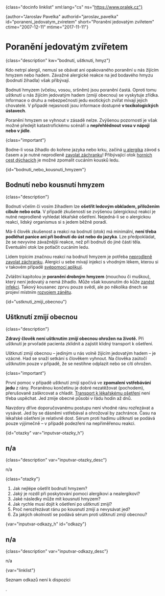 
{class="docinfo linklist" xml:lang="cs" ns="https://www.pralek.cz"}

{author="Jaroslav Pavelka" authorid="jaroslav\_pavelka" id="poraneni\_jedovatym_zviretem" short="Poranění jedovatým zvířetem" ctime="2007-12-11" mtime="2017-11-11"}

# Poranění jedovatým zvířetem

{class="description" kw="bodnutí, uštknutí, hmyz"}

Kdo netrpí alergií, nemusí se obávat ani opakovaného poranění u nás žijícím hmyzem nebo hadem. Závažné alergické reakce na jed bodavého hmyzu (bodnutí žihadla) však přibývají.

Bodnutí hmyzem (včelou, vosou, sršněm) jsou poranění častá. Oproti tomu uštknutí u nás žijícím jedovatým hadem (zmijí obecnou) se vyskytuje zřídka. Informace o druhu a nebezpečnosti jedu exotických zvířat mívají jejich chovatelé. V případě nejasnosti jsou informace dostupné **v toxikologických ústavech**.

Poranění hmyzem se vyhnout v zásadě nelze. Zvýšenou pozorností je však možné předejít katastrofickému scénáři a **nepřehlédnout vosu v nápoji nebo v jídle**.

{class="important"}

Bodne-li vosa žihadlo do kořene jazyka nebo krku, začíná [u alergika][1] závod s časem a je nutné neprodleně [zavolat záchranku][2]! Přibývající otok [horních cest dýchacích][3] je možné zpomalit cucáním kousků ledu.

{id="bodnuti\_nebo\_kousnuti_hmyzem"}

## Bodnutí nebo kousnutí hmyzem

{class="description"}

Bodnutí včelím či vosím žihadlem lze **ošetřit ledovým obkladem, přiložením cibule nebo octa**. V případě zkušeností se zvýšenou (alergickou) reakcí je nutné neprodleně vyhledat lékařské ošetření. Nejedná-li se o alergickou reakci, lidský organismus si s jedem běžně poradí.

Má-li člověk zkušenost a reakci na bodnutí (otok) má minimální, **není třeba podléhat panice ani při bodnutí do úst nebo do jazyka**. Lze předpokládat, že se nevyvine závažnější reakce, než při bodnutí do jiné části těla. Eventuální otok lze potlačit cucáním ledu.

Lidem trpícím značnou reakcí na bodnutí hmyzem je potřeba [neprodleně zavolat záchranku][2]. Alergici u sebe mívají injekci s vhodným lékem, kterou si v takovém případě [svépomocí aplikují][4].

Zvláštní kapitolou je **poranění drobným hmyzem** (mouchou či muškou), který není jedovatý a nemá žihadlo. Může však kousnutím do kůže [zanést infekci][5]. Takový kousanec zprvu pouze svědí, ale po několika dnech se projeví místním [rozvojem zánětu][6].

{id="ustknuti\_zmiji\_obecnou"}

## Uštknutí zmijí obecnou

{class="description"}

**Zdravý člověk není uštknutím zmijí obecnou ohrožen na životě.** Při uštknutí je prvořadé pacienta zklidnit a zajistit klidný transport k ošetření.

Uštknutí zmijí obecnou – jediným u nás volně žijícím jedovatým hadem – je vzácné. Had se snaží setkání s člověkem vyhnout. Na člověka zaútočí uštknutím pouze v případě, že se nestihne odplazit nebo se cítí ohrožen.

{class="important"}

První pomoc v případě uštknutí zmijí spočívá ve **zpomalení vstřebávání jedu** z rány. Poraněnou končetinu je dobré nezatěžovat (pochodem), přerušovaně zaškrcovat a chladit. [Transport k lékařskému ošetření][7] není třeba uspěchat. Jed zmije obecné působí v řádu hodin až dnů.

Navzdory dříve doporučovanému postupu není vhodné ránu rozřezávat a vysávat. Jed by se dásněmi vstřebával a ohrožoval by zachránce. Času na lékařské ošetření je relativně dost. Sérum proti hadímu uštknutí se podává pouze výjimečně – v případě podezření na nepřiměřenou reakci.

{id="otazky" var="inputvar-otazky_h"}

## n/a

{class="description" var="inputvar-otazky_desc"}

n/a

{class="otazky"}

  1. Jak nejlépe ošetřit bodnutí hmyzem?
  2. Jaký je rozdíl při poskytování pomoci alergikovi a nealergikovi?
  3. Jaké následky může mít kousnutí hmyzem?
  4. Jak rychle musí dojít k ošetření po uštknutí zmijí?
  5. Proč nerozřezávat ránu po kousnutí zmijí a nevysávat jed?
  6. Za jakých okolností se podává sérum proti uštknutí zmijí obecnou?

{var="inputvar-odkazy_h" id="odkazy"}

## n/a

{class="description" var="inputvar-odkazy_desc"}

n/a

{var="linklist"}

Seznam odkazů není k dispozici

 [1]: imunita
 [2]: rychla_lekarska_pomoc
 [3]: ryma_a_smrkani
 [4]: pichnuti_injekce
 [5]: mikroorganizmy
 [6]: lecba_zanetu
 [7]: nalehavost_lekarskeho_vysetreni
.
